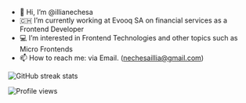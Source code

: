 - 👋 Hi, I’m @illianechesa
- 🇨🇭 I’m currently working at Evooq SA on financial services as a Frontend Developer
- 💻 I’m interested in Frontend Technologies and other topics such as Micro Frontends 
- 📫 How to reach me: via Email. (nechesaillia@gmail.com)

![GitHub streak stats](https://github-readme-streak-stats.herokuapp.com/?user=illianechesa)  

![Profile views](https://gpvc.arturio.dev/illianechesa)  
